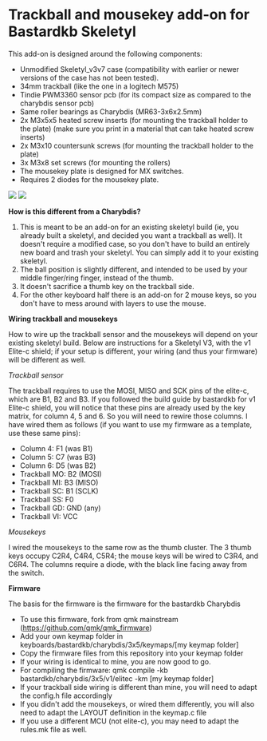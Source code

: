 # Trackball and mousekey add-on for Bastardkb Skeletyl




This add-on is designed around the following components:
* Unmodified Skeletyl_v3v7 case (compatibility with earlier or newer versions of the case has not been tested).
* 34mm trackball (like the one in a logitech M575)
* Tindie PWM3360 sensor pcb (for its compact size as compared to the charybdis sensor pcb)
* Same roller bearings as Charybdis (MR63-3x6x2.5mm)
* 2x M3x5x5 heated screw inserts (for mounting the trackball holder to the plate) (make sure you print in a material that can take heated screw inserts)
* 2x M3x10 countersunk screws (for mounting the trackball holder to the plate)
* 3x M3x8 set screws (for mounting the rollers)
* The mousekey plate is designed for MX switches.
* Requires 2 diodes for the mousekey plate.

![](https://github.com/Wimads/Trackball-mousekeys-add-on-for-Skeletyl/blob/main/Images/Screenshot%202022-10-15%20174640.jpg)
![](https://github.com/Wimads/Trackball-mousekeys-add-on-for-Skeletyl/blob/main/Images/Screenshot%202022-10-15%20174837.jpg)


**How is this different from a Charybdis?**

1. This is meant to be an add-on for an existing skeletyl build (ie, you already built a skeletyl, and decided you want a trackball as well). It doesn't require a modified case, so you don't have to build an entirely new board and trash your skeletyl. You can simply add it to your existing skeletyl. 
2. The ball position is slightly different, and intended to be used by your middle finger/ring finger, instead of the thumb.
3. It doesn't sacrifice a thumb key on the trackball side.
4. For the other keyboard half there is an add-on for 2 mouse keys, so you don't have to mess around with layers to use the mouse.


**Wiring trackball and mousekeys**

How to wire up the trackball sensor and the mousekeys will depend on your existing skeletyl build. Below are instructions for a Skeletyl V3, with the v1 Elite-c shield; if your setup is different, your wiring (and thus your firmware) will be different as well.

*Trackball sensor*

The trackball requires to use the MOSI, MISO and SCK pins of the elite-c, which are B1, B2 and B3. If you followed the build guide by bastardkb for v1 Elite-c shield, you will notice that these pins are already used by the key matrix, for column 4, 5 and 6. So you will need to rewire those columns. I have wired them as follows (if you want to use my firmware as a template, use these same pins):
* Column 4: F1 (was B1)
* Column 5: C7 (was B3)
* Column 6: D5 (was B2)
* Trackball MO: B2 (MOSI)
* Trackball MI: B3 (MISO)
* Trackball SC: B1 (SCLK)
* Trackball SS: F0
* Trackball GD: GND (any)
* Trackball VI: VCC

*Mousekeys*

I wired the mousekeys to the same row as the thumb cluster. The 3 thumb keys occupy C2R4, C4R4, C5R4; the mouse keys will be wired to C3R4, and C6R4. The columns require a diode, with the black line facing away from the switch.


**Firmware**

The basis for the firmware is the firmware for the bastardkb Charybdis
* To use this firmware, fork from qmk mainstream (https://github.com/qmk/qmk_firmware)
* Add your own keymap folder in keyboards/bastardkb/charybdis/3x5/keymaps/\[my keymap folder]
* Copy the firmware files from this repository into your keymap folder
* If your wiring is identical to mine, you are now good to go.
* For compiling the firmware: qmk compile -kb bastardkb/charybdis/3x5/v1/elitec -km \[my keymap folder]
* If your trackball side wiring is different than mine, you will need to adapt the config.h file accordingly
* If you didn't add the mousekeys, or wired them differently, you will also need to adapt the LAYOUT definition in the keymap.c file
* If you use a different MCU (not elite-c), you may need to adapt the rules.mk file as well.
